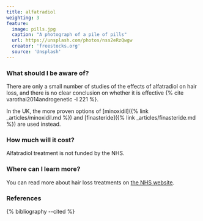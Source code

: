 ```yaml
---
title: alfatradiol
weighting: 3
feature:
  image: pills.jpg
  caption: "A photograph of a pile of pills"
  url: https://unsplash.com/photos/nss2eRzQwgw
  creator: 'freestocks.org'
  source: 'Unsplash'
---
```


### What should I be aware of?

There are only a small number of studies of the effects of alfatradiol on hair loss, and there is no clear conclusion on whether it is effective {% cite varothai2014androgenetic -l 221 %}.

In the UK, the more proven options of [minoxidil]({% link _articles/minoxidil.md %}) and [finasteride]({% link _articles/finasteride.md %}) are used instead.

### How much will it cost?

Alfatradiol treatment is not funded by the NHS.

### Where can I learn more?

You can read more about hair loss treatments on [the NHS website](https://www.nhs.uk/Conditions/Hair-loss/Pages/Treatment.aspx).

### References

{% bibliography --cited %}
